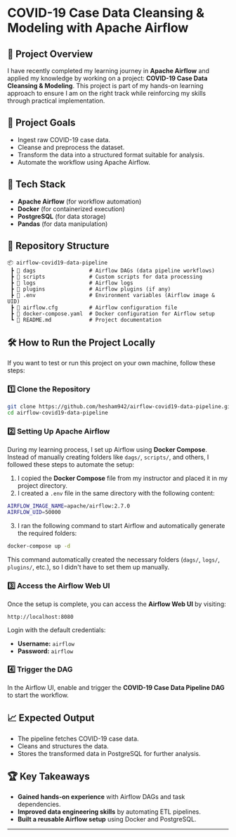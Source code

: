 # COVID-19 Case Data Cleansing & Modeling with Apache Airflow

## 🚀 Project Overview
I have recently completed my learning journey in **Apache Airflow** and applied my knowledge by working on a project: **COVID-19 Case Data Cleansing & Modeling**. This project is part of my hands-on learning approach to ensure I am on the right track while reinforcing my skills through practical implementation.

## 📌 Project Goals
- Ingest raw COVID-19 case data.
- Cleanse and preprocess the dataset.
- Transform the data into a structured format suitable for analysis.
- Automate the workflow using Apache Airflow.

## 🔧 Tech Stack
- **Apache Airflow** (for workflow automation)
- **Docker** (for containerized execution)
- **PostgreSQL** (for data storage)
- **Pandas** (for data manipulation)

## 📂 Repository Structure
```
📦 airflow-covid19-data-pipeline
 ┣ 📂 dags                 # Airflow DAGs (data pipeline workflows)
 ┣ 📂 scripts              # Custom scripts for data processing
 ┣ 📂 logs                 # Airflow logs
 ┣ 📂 plugins              # Airflow plugins (if any)
 ┣ 📄 .env                 # Environment variables (Airflow image & UID)
 ┣ 📄 airflow.cfg          # Airflow configuration file
 ┣ 📄 docker-compose.yaml  # Docker configuration for Airflow setup
 ┗ 📄 README.md            # Project documentation
```

## 🛠 How to Run the Project Locally
If you want to test or run this project on your own machine, follow these steps:

### 1️⃣ Clone the Repository
```bash
git clone https://github.com/hesham942/airflow-covid19-data-pipeline.git
cd airflow-covid19-data-pipeline
```

### 2️⃣ Setting Up Apache Airflow
During my learning process, I set up Airflow using **Docker Compose**. Instead of manually creating folders like `dags/`, `scripts/`, and others, I followed these steps to automate the setup:

1. I copied the **Docker Compose** file from my instructor and placed it in my project directory.
2. I created a `.env` file in the same directory with the following content:

```bash
AIRFLOW_IMAGE_NAME=apache/airflow:2.7.0
AIRFLOW_UID=50000
```

3. I ran the following command to start Airflow and automatically generate the required folders:

```bash
docker-compose up -d
```

This command automatically created the necessary folders (`dags/`, `logs/`, `plugins/`, etc.), so I didn't have to set them up manually.

### 3️⃣ Access the Airflow Web UI
Once the setup is complete, you can access the **Airflow Web UI** by visiting:
```
http://localhost:8080
```
Login with the default credentials:
- **Username:** `airflow`
- **Password:** `airflow`

### 4️⃣ Trigger the DAG
In the Airflow UI, enable and trigger the **COVID-19 Case Data Pipeline DAG** to start the workflow.

## 📈 Expected Output
- The pipeline fetches COVID-19 case data.
- Cleans and structures the data.
- Stores the transformed data in PostgreSQL for further analysis.

## 🏆 Key Takeaways
- **Gained hands-on experience** with Airflow DAGs and task dependencies.
- **Improved data engineering skills** by automating ETL pipelines.
- **Built a reusable Airflow setup** using Docker and PostgreSQL.

---
